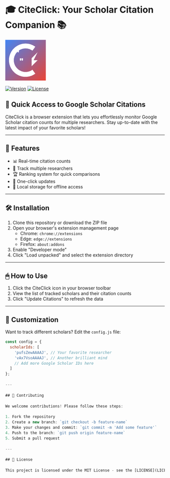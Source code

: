 # 🎓 CiteClick: Your Scholar Citation Companion 📚

![CiteClick Logo](icon128.png)

[![Version](https://img.shields.io/badge/version-1.0-blue.svg)](https://github.com/yourusername/citeclick)
[![License](https://img.shields.io/badge/license-MIT-green.svg)](https://opensource.org/licenses/MIT)

## 🚀 Quick Access to Google Scholar Citations

CiteClick is a browser extension that lets you effortlessly monitor Google Scholar citation counts for multiple researchers. Stay up-to-date with the latest impact of your favorite scholars!

---

## 🌟 Features

- 📊 Real-time citation counts
- 👥 Track multiple researchers
- 🏆 Ranking system for quick comparisons
- 🔄 One-click updates
- 💾 Local storage for offline access

---

## 🛠 Installation

1. Clone this repository or download the ZIP file
2. Open your browser's extension management page
   - Chrome: `chrome://extensions`
   - Edge: `edge://extensions`
   - Firefox: `about:addons`
3. Enable "Developer mode"
4. Click "Load unpacked" and select the extension directory

---

## 🖱 How to Use

1. Click the CiteClick icon in your browser toolbar
2. View the list of tracked scholars and their citation counts
3. Click "Update Citations" to refresh the data

---

## 🎨 Customization

Want to track different scholars? Edit the `config.js` file:

```javascript
const config = {
  scholarIds: [
    'pufsZewAAAAJ', // Your favorite researcher
    'vAx7VsoAAAAJ', // Another brilliant mind
    // Add more Google Scholar IDs here
  ]
};

---

## 🤝 Contributing

We welcome contributions! Please follow these steps:

1. Fork the repository
2. Create a new branch: `git checkout -b feature-name`
3. Make your changes and commit: `git commit -m 'Add some feature'`
4. Push to the branch: `git push origin feature-name`
5. Submit a pull request

---

## 📜 License

This project is licensed under the MIT License - see the [LICENSE](LICENSE) file for details.
